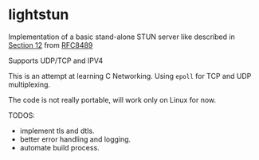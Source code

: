 # lightstun

Implementation of a basic stand-alone STUN server like described in [Section 12](https://tools.ietf.org/html/rfc8489#section-12) from [RFC8489](https://tools.ietf.org/html/rfc8489) 

Supports UDP/TCP and IPV4 

This is an attempt at learning C Networking. Using `epoll` for TCP and UDP multiplexing.

The code is not really portable, will work only on Linux for now.


TODOS:
 
 * implement tls and dtls.
 * better error handling and logging.
 * automate build process.
